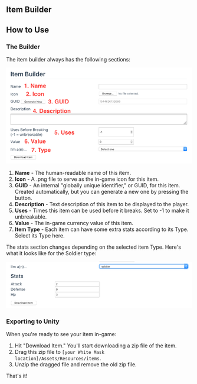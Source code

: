 ## Item Builder

<item-builder/>

## How to Use

### The Builder

The item builder always has the following sections:

![The sections below labeled on the item builder](./labeled-ui.png)

1.  **Name** - The human-readable name of this item.
1.  **Icon** - A .png file to serve as the in-game icon for this item.
1.  **GUID** - An internal "globally unique identifier," or GUID, for this item. Created automatically, but you can generate a new one by pressing the button.
1.  **Description** - Text description of this item to be displayed to the player.
1.  **Uses** - Times this item can be used before it breaks. Set to -1 to make it unbreakable.
1.  **Value** - The in-game currency value of this item.
1.  **Item Type** - Each item can have some extra stats according to its Type. Select its Type here.

The stats section changes depending on the selected item Type. Here's what it looks like for the Soldier type:

![](./soldier-stats.png)

### Exporting to Unity

When you're ready to see your item in-game:

1.  Hit "Download Item." You'll start downloading a zip file of the item.
1.  Drag this zip file to `[your White Mask location]/Assets/Resources/items`.
1.  Unzip the dragged file and remove the old zip file.

That's it!
